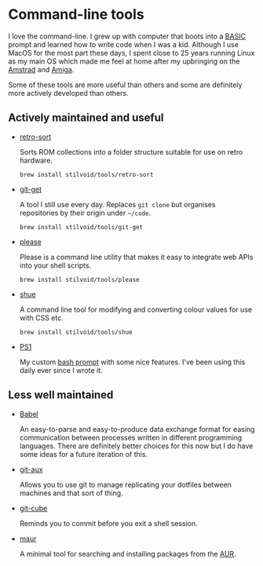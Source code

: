 # Command-line tools

I love the command-line. I grew up with computer that boots into a [BASIC](https://en.wikipedia.org/wiki/BASIC) prompt and learned how to write code when I was a kid. Although I use MacOS for the most part these days, I spent close to 25 years running Linux as my main OS which made me feel at home after my upbringing on the [Amstrad](https://en.wikipedia.org/wiki/Amstrad_CPC_464) and [Amiga](https://en.wikipedia.org/wiki/Amiga_500).

Some of these tools are more useful than others and some are definitely more actively developed than others.

## Actively maintained and useful

* [retro-sort](https://github.com/stilvoid/retro-sort)
    
    Sorts ROM collections into a folder structure suitable for use on retro hardware.

    `brew install stilvoid/tools/retro-sort`

- [git-get](https://github.com/stilvoid/git-get)

    A tool I still use every day.
    Replaces `git clone` but organises repositories by their origin under `~/code`.

    `brew install stilvoid/tools/git-get`

- [please](https://github.com/stilvoid/please)

    Please is a command line utility that makes it easy to integrate web APIs into your shell scripts.

    `brew install stilvoid/tools/please`

- [shue](https://github.com/stilvoid/shue)

    A command line tool for modifying and converting colour values for use with CSS etc.

    `brew install stilvoid/tools/shue`

- [PS1](https://github.com/stilvoid/ps1)

    My custom [bash prompt](https://wiki.archlinux.org/title/Bash/Prompt_customization)
    with some nice features. I've been using this daily ever since I wrote it.

## Less well maintained

- [Babel](https://github.com/stilvoid/babel)

    An easy-to-parse and easy-to-produce data exchange format
    for easing communication between processes
    written in different programming languages.
    There are definitely better choices for this now
    but I do have some ideas for a future iteration of this.

- [git-aux](https://github.com/stilvoid/git-aux)

    Allows you to use git to manage replicating your dotfiles
    between machines and that sort of thing.

- [git-cube](https://github.com/stilvoid/git-cube)

    Reminds you to commit before you exit a shell session.

- [maur](https://github.com/stilvoid/maur)

    A minimal tool for searching and installing packages from the [AUR](https://aur.archlinux.org/).
